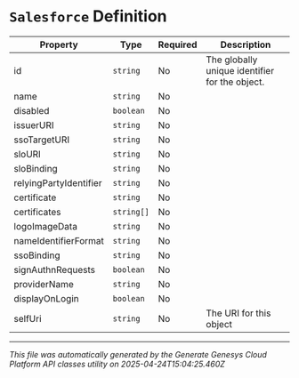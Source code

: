 # `Salesforce` Definition

| Property | Type | Required | Description |
|----------|------|----------|-------------|
| id | `string` | No | The globally unique identifier for the object. |
| name | `string` | No |  |
| disabled | `boolean` | No |  |
| issuerURI | `string` | No |  |
| ssoTargetURI | `string` | No |  |
| sloURI | `string` | No |  |
| sloBinding | `string` | No |  |
| relyingPartyIdentifier | `string` | No |  |
| certificate | `string` | No |  |
| certificates | `string[]` | No |  |
| logoImageData | `string` | No |  |
| nameIdentifierFormat | `string` | No |  |
| ssoBinding | `string` | No |  |
| signAuthnRequests | `boolean` | No |  |
| providerName | `string` | No |  |
| displayOnLogin | `boolean` | No |  |
| selfUri | `string` | No | The URI for this object |

---

*This file was automatically generated by the Generate Genesys Cloud Platform API classes utility on 2025-04-24T15:04:25.460Z*